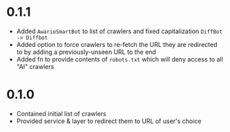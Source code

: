 # 0.1.1
- Added `AwarioSmartBot` to list of crawlers and fixed capitalization `DiffBot -> Diffbot`
- Added option to force crawlers to re-fetch the URL they are redirected to by adding a previously-unseen URL to the end
- Added fn to provide contents of `robots.txt` which will deny access to all "AI" crawlers

# 0.1.0
- Contained initial list of crawlers
- Provided service & layer to redirect them to URL of user's choice
